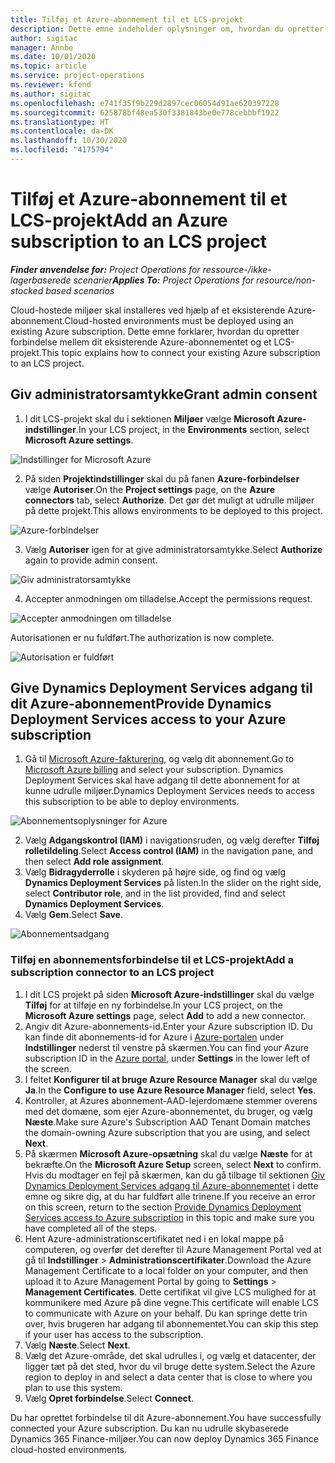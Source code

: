 ```yaml
---
title: Tilføj et Azure-abonnement til et LCS-projekt
description: Dette emne indeholder oplysninger om, hvordan du opretter forbindelse mellem Azure-abonnementet og et LCS-projekt.
author: sigitac
manager: Annbe
ms.date: 10/01/2020
ms.topic: article
ms.service: project-operations
ms.reviewer: kfend
ms.author: sigitac
ms.openlocfilehash: e741f35f9b229d2897cec06054d91ae620397228
ms.sourcegitcommit: 625878bf48ea530f3381843be0e778cebbbf1922
ms.translationtype: HT
ms.contentlocale: da-DK
ms.lasthandoff: 10/30/2020
ms.locfileid: "4175794"
---
```

# <a name="add-an-azure-subscription-to-an-lcs-project"></a><span data-ttu-id="392eb-103">Tilføj et Azure-abonnement til et LCS-projekt</span><span class="sxs-lookup"><span data-stu-id="392eb-103">Add an Azure subscription to an LCS project</span></span>

<span data-ttu-id="392eb-104">_**Finder anvendelse for:** Project Operations for ressource-/ikke-lagerbaserede scenarier_</span><span class="sxs-lookup"><span data-stu-id="392eb-104">_**Applies To:** Project Operations for resource/non-stocked based scenarios_</span></span>

<span data-ttu-id="392eb-105">Cloud-hostede miljøer skal installeres ved hjælp af et eksisterende Azure-abonnement.</span><span class="sxs-lookup"><span data-stu-id="392eb-105">Cloud-hosted environments must be deployed using an existing Azure subscription.</span></span> <span data-ttu-id="392eb-106">Dette emne forklarer, hvordan du opretter forbindelse mellem dit eksisterende Azure-abonnementet og et LCS-projekt.</span><span class="sxs-lookup"><span data-stu-id="392eb-106">This topic explains how to connect your existing Azure subscription to an LCS project.</span></span> 

## <a name="grant-admin-consent"></a><span data-ttu-id="392eb-107">Giv administratorsamtykke</span><span class="sxs-lookup"><span data-stu-id="392eb-107">Grant admin consent</span></span>

1. <span data-ttu-id="392eb-108">I dit LCS-projekt skal du i sektionen **Miljøer** vælge **Microsoft Azure-indstillinger**.</span><span class="sxs-lookup"><span data-stu-id="392eb-108">In your LCS project, in the **Environments** section, select **Microsoft Azure settings**.</span></span>

![Indstillinger for Microsoft Azure](./media/1MicrosoftAzureSettings.png)

2. <span data-ttu-id="392eb-110">På siden **Projektindstillinger** skal du på fanen **Azure-forbindelser** vælge **Autoriser**.</span><span class="sxs-lookup"><span data-stu-id="392eb-110">On the **Project settings** page, on the **Azure connectors** tab, select **Authorize**.</span></span> <span data-ttu-id="392eb-111">Det gør det muligt at udrulle miljøer på dette projekt.</span><span class="sxs-lookup"><span data-stu-id="392eb-111">This allows environments to be deployed to this project.</span></span>

![Azure-forbindelser](./media/2AzureConnectors.png)

3. <span data-ttu-id="392eb-113">Vælg **Autoriser** igen for at give administratorsamtykke.</span><span class="sxs-lookup"><span data-stu-id="392eb-113">Select **Authorize** again to provide admin consent.</span></span>

![Giv administratorsamtykke](./media/3GrantAdminConsent.png)

4. <span data-ttu-id="392eb-115">Accepter anmodningen om tilladelse.</span><span class="sxs-lookup"><span data-stu-id="392eb-115">Accept the permissions request.</span></span>

![Accepter anmodningen om tilladelse](./media/4AcceptPermissionRequest.png)

<span data-ttu-id="392eb-117">Autorisationen er nu fuldført.</span><span class="sxs-lookup"><span data-stu-id="392eb-117">The authorization is now complete.</span></span> 

![Autorisation er fuldført](./media/5AuthorizationComplete.png)

## <a name="provide-dynamics-deployment-services-access-to-your-azure-subscription"></a><a name="provide"></a><span data-ttu-id="392eb-119">Give Dynamics Deployment Services adgang til dit Azure-abonnement</span><span class="sxs-lookup"><span data-stu-id="392eb-119">Provide Dynamics Deployment Services access to your Azure subscription</span></span>

1. <span data-ttu-id="392eb-120">Gå til [Microsoft Azure-fakturering](https://portal.azure.com/#blade/Microsoft\_Azure\_Billing/SubscriptionsBlade), og vælg dit abonnement.</span><span class="sxs-lookup"><span data-stu-id="392eb-120">Go to [Microsoft Azure billing](https://portal.azure.com/#blade/Microsoft\_Azure\_Billing/SubscriptionsBlade) and select your subscription.</span></span> <span data-ttu-id="392eb-121">Dynamics Deployment Services skal have adgang til dette abonnement for at kunne udrulle miljøer.</span><span class="sxs-lookup"><span data-stu-id="392eb-121">Dynamics Deployment Services needs to access this subscription to be able to deploy environments.</span></span>

![Abonnementsoplysninger for Azure](./media/6AzureSubscription.png)

2. <span data-ttu-id="392eb-123">Vælg **Adgangskontrol (IAM)** i navigationsruden, og vælg derefter **Tilføj rolletildeling**.</span><span class="sxs-lookup"><span data-stu-id="392eb-123">Select **Access control (IAM)** in the navigation pane, and then select **Add role assignment**.</span></span>
3. <span data-ttu-id="392eb-124">Vælg **Bidragyderrolle** i skyderen på højre side, og find og vælg **Dynamics Deployment Services** på listen.</span><span class="sxs-lookup"><span data-stu-id="392eb-124">In the slider on the right side, select **Contributor role**, and in the list provided, find and select **Dynamics Deployment Services**.</span></span> 
4. <span data-ttu-id="392eb-125">Vælg **Gem**.</span><span class="sxs-lookup"><span data-stu-id="392eb-125">Select **Save**.</span></span>

![Abonnementsadgang](./media/7SubscriptionAccess.png)

### <a name="add-a-subscription-connector-to-an-lcs-project"></a><span data-ttu-id="392eb-127">Tilføj en abonnementsforbindelse til et LCS-projekt</span><span class="sxs-lookup"><span data-stu-id="392eb-127">Add a subscription connector to an LCS project</span></span>

1. <span data-ttu-id="392eb-128">I dit LCS projekt på siden **Microsoft Azure-indstillinger** skal du vælge **Tilføj** for at tilføje en ny forbindelse.</span><span class="sxs-lookup"><span data-stu-id="392eb-128">In your LCS project, on the **Microsoft Azure settings** page, select **Add** to add a new connector.</span></span>
2. <span data-ttu-id="392eb-129">Angiv dit Azure-abonnements-id.</span><span class="sxs-lookup"><span data-stu-id="392eb-129">Enter your Azure subscription ID.</span></span> <span data-ttu-id="392eb-130">Du kan finde dit abonnements-id for Azure i [Azure-portalen](https://ms.portal.azure.com/) under **Indstillinger** nederst til venstre på skærmen.</span><span class="sxs-lookup"><span data-stu-id="392eb-130">You can find your Azure subscription ID in the [Azure portal](https://ms.portal.azure.com/), under  **Settings**  in the lower left of the screen.</span></span>
3. <span data-ttu-id="392eb-131">I feltet **Konfigurer til at bruge Azure Resource Manager** skal du vælge **Ja**.</span><span class="sxs-lookup"><span data-stu-id="392eb-131">In the **Configure to use Azure Resource Manager** field, select **Yes**.</span></span>
4. <span data-ttu-id="392eb-132">Kontroller, at Azures abonnement-AAD-lejerdomæne stemmer overens med det domæne, som ejer Azure-abonnementet, du bruger, og vælg **Næste**.</span><span class="sxs-lookup"><span data-stu-id="392eb-132">Make sure Azure's Subscription AAD Tenant Domain matches the domain-owning Azure subscription that you are using, and select **Next**.</span></span>
5. <span data-ttu-id="392eb-133">På skærmen **Microsoft Azure-opsætning** skal du vælge **Næste** for at bekræfte.</span><span class="sxs-lookup"><span data-stu-id="392eb-133">On the **Microsoft Azure Setup** screen, select **Next** to confirm.</span></span> <span data-ttu-id="392eb-134">Hvis du modtager en fejl på skærmen, kan du gå tilbage til sektionen [Giv Dynamics Deployment Services adgang til Azure-abonnementet](#provide) i dette emne og sikre dig, at du har fuldført alle trinene.</span><span class="sxs-lookup"><span data-stu-id="392eb-134">If you receive an error on this screen, return to the section [Provide Dynamics Deployment Services access to Azure subscription](#provide) in this topic and make sure you have completed all of the steps.</span></span>
6. <span data-ttu-id="392eb-135">Hent Azure-administrationscertifikatet ned i en lokal mappe på computeren, og overfør det derefter til Azure Management Portal ved at gå til **Indstillinger** > **Administrationscertifikater**.</span><span class="sxs-lookup"><span data-stu-id="392eb-135">Download the Azure Management Certificate to a local folder on your computer, and then upload it to Azure Management Portal by going to **Settings** > **Management Certificates**.</span></span> <span data-ttu-id="392eb-136">Dette certifikat vil give LCS mulighed for at kommunikere med Azure på dine vegne.</span><span class="sxs-lookup"><span data-stu-id="392eb-136">This certificate will enable LCS to communicate with Azure on your behalf.</span></span> <span data-ttu-id="392eb-137">Du kan springe dette trin over, hvis brugeren har adgang til abonnementet.</span><span class="sxs-lookup"><span data-stu-id="392eb-137">You can skip this step if your user has access to the subscription.</span></span>
7. <span data-ttu-id="392eb-138">Vælg **Næste**.</span><span class="sxs-lookup"><span data-stu-id="392eb-138">Select  **Next**.</span></span>
8. <span data-ttu-id="392eb-139">Vælg det Azure-område, det skal udrulles i, og vælg et datacenter, der ligger tæt på det sted, hvor du vil bruge dette system.</span><span class="sxs-lookup"><span data-stu-id="392eb-139">Select the Azure region to deploy in and select a data center that is close to where you plan to use this system.</span></span>
9.  <span data-ttu-id="392eb-140">Vælg **Opret forbindelse**.</span><span class="sxs-lookup"><span data-stu-id="392eb-140">Select  **Connect**.</span></span>

<span data-ttu-id="392eb-141">Du har oprettet forbindelse til dit Azure-abonnement.</span><span class="sxs-lookup"><span data-stu-id="392eb-141">You have successfully connected your Azure subscription.</span></span> <span data-ttu-id="392eb-142">Du kan nu udrulle skybaserede Dynamics 365 Finance-miljøer.</span><span class="sxs-lookup"><span data-stu-id="392eb-142">You can now deploy Dynamics 365 Finance cloud-hosted environments.</span></span>


